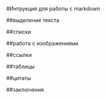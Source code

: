 #Интрукция для работы с markdown

##выделение текста

##списки

##работа с изображениями

##ссылки

##таблицы

##цитаты

##заключения
